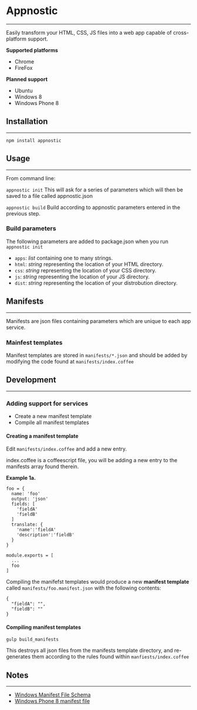 # Appnostic
-----

Easily transform your HTML, CSS, JS files into a web app capable of cross-platform support.

**Supported platforms**
  - Chrome
  - FireFox

**Planned support**
  - Ubuntu
  - Windows 8
  - Windows Phone 8

## Installation
-----

`npm install appnostic`

## Usage
-----

From command line:

`appnostic init` This will ask for a series of parameters which will then be saved to a file called appnostic.json

`appnostic build` Build according to appnostic parameters entered in the previous step.

### Build parameters

The following parameters are added to package.json when you run `appnostic init`

  - `apps`: *list* containing one to many strings. 
  - `html`: *string* representing the location of your HTML directory.
  - `css`: *string* representing the location of your CSS directory.
  - `js`: *string* representing the location of your JS directory.
  - `dist`: *string* representing the location of your distrobution directory.

## Manifests
-----

Manifests are json files containing parameters which are unique to each app service.

### Mainfest templates

Manifest templates are stored in `manifests/*.json` and should be added by modifying the code found at `manifests/index.coffee`

## Development
-----

### Adding support for services

  - Create a new manifest template
  - Compile all manifest templates

#### Creating a manifest template

Edit `manifests/index.coffee` and add a new entry.

index.coffee is a coffeescript file, you will be adding a new entry to the manifests array found therein.

  **Example 1a.**

    foo = {
      name: 'foo'
      output: 'json'
      fields: [
        'fieldA'
        'fieldB'
      ]
      translate: {
        'name':'fieldA'
        'description':'fieldB'
      }
    }
  
    module.exports = [
      ...
      foo
    ]

Compiling the manifefst templates would produce a new **manifest template** called `manifests/foo.manifest.json` with the following contents:

    {
      "fieldA": "",
      "fieldB": ""
    }

#### Compiling manifest templates

`gulp build_manifests`

This destroys all json files from the manifests template directory, and re-generates them according to the rules found within `manfiests/index.coffee`

## Notes
-----

  - [Windows Manifest File Schema](http://goo.gl/BEj7yf)
  - [Windows Phone 8 manifest file](http://goo.gl/mjmm5c)